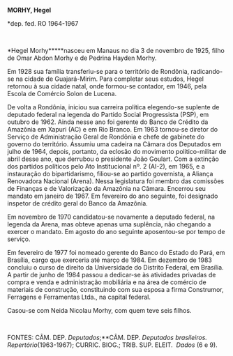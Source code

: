 **MORHY, Hegel**

\*dep. fed. RO 1964-1967

 

*Hegel Morhy*****nasceu em Manaus no dia 3 de novembro de 1925, filho de
Omar Abdon Morhy e de Pedrina Hayden Morhy.

Em 1928 sua família transferiu-se para o território de Rondônia,
radicando-se na cidade de Guajará-Mirim. Para completar seus estudos,
Hegel retornou à sua cidade natal, onde formou-se contador, em 1946,
pela Escola de Comércio Solon de Lucena.

De volta a Rondônia, iniciou sua carreira política elegendo-se suplente
de deputado federal na legenda do Partido Social Progressista (PSP), em
outubro de 1962. Ainda nesse ano foi gerente do Banco de Crédito da
Amazônia em Xapuri (AC) e em Rio Branco. Em 1963 tornou-se diretor do
Serviço de Administração Geral de Rondônia e chefe de gabinete do
governo do território. Assumiu uma cadeira na Câmara dos Deputados em
julho de 1964, depois, portanto, da eclosão do movimento
político-militar de abril desse ano, que derrubou o presidente João
Goulart. Com a extinção dos partidos políticos pelo Ato Institucional
nº. 2 (AI-2), em 1965, e a instauração do bipartidarismo, filiou-se ao
partido governista, a Aliança Renovadora Nacional (Arena). Nessa
legislatura foi membro das comissões de Finanças e de Valorização da
Amazônia na Câmara. Encerrou seu mandato em janeiro de 1967. Em
fevereiro do ano seguinte, foi designado inspetor de crédito geral do
Banco da Amazônia.

Em novembro de 1970 candidatou-se novamente a deputado federal, na
legenda da Arena, mas obteve apenas uma suplência, não chegando a
exercer o mandato. Em agosto do ano seguinte aposentou-se por tempo de
serviço.

Em fevereiro de 1977 foi nomeado gerente do Banco do Estado do Pará, em
Brasília, cargo que exerceria até março de 1984. Em dezembro de 1983
concluiu o curso de direito da Universidade do Distrito Federal, em
Brasília. A partir de junho de 1984 passou a dedicar-se às atividades
privadas de compra e venda e administração mobiliária e na área de
comércio de materiais de construção, constituindo com sua esposa a firma
Construmor, Ferragens e Ferramentas Ltda., na capital federal.

Casou-se com Neida Nicolau Morhy, com quem teve seis filhos.

 

FONTES: CÂM. DEP. *Deputados*;**CÂM. DEP. *Deputados brasileiros.
Repertório*(1963-1967); CURRIC. BIOG.; TRIB. SUP. ELEIT.  *Dados* (6 e
9).
